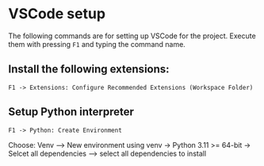 # VSCode setup 

The following commands are for setting up VSCode for the project.
Execute them with pressing `F1` and typing the command name.

## Install the following extensions:

``` 
F1 -> Extensions: Configure Recommended Extensions (Workspace Folder)
```

## Setup Python interpreter

```
F1 -> Python: Create Environment
```

Choose: Venv --> New environment using venv -> Python 3.11 >= 64-bit -> Selcet all dependencies --> select all dependencies to install 
